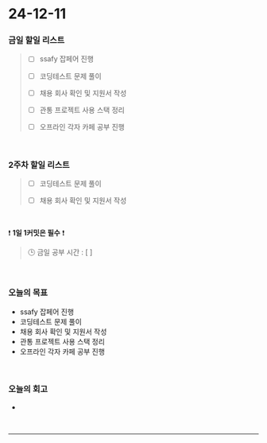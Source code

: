 # 24-12-11

### 금일 할일 리스트

> - [ ] ssafy 잡페어 진행
>
> - [ ] 코딩테스트 문제 풀이
>
> - [ ] 채용 회사 확인 및 지원서 작성
>
> - [ ] 관통 프로젝트 사용 스택 정리
>
> - [ ] 오프라인 각자 카페 공부 진행

<br/>

### 2주차 할일 리스트

> - [ ] 코딩테스트 문제 풀이
>
> - [ ] 채용 회사 확인 및 지원서 작성

<br/>

❗ **1일 1커밋은 필수** ❗

> 🕒 금일 공부 시간 : [  ]

<br/>

### 오늘의 목표
- ssafy 잡페어 진행
- 코딩테스트 문제 풀이
- 채용 회사 확인 및 지원서 작성
- 관통 프로젝트 사용 스택 정리
- 오프라인 각자 카페 공부 진행

<br>

### 오늘의 회고
- 

<br/>

---
